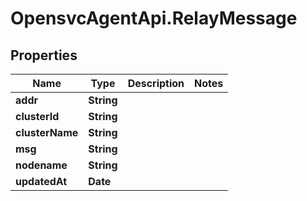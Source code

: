 # OpensvcAgentApi.RelayMessage

## Properties

Name | Type | Description | Notes
------------ | ------------- | ------------- | -------------
**addr** | **String** |  | 
**clusterId** | **String** |  | 
**clusterName** | **String** |  | 
**msg** | **String** |  | 
**nodename** | **String** |  | 
**updatedAt** | **Date** |  | 


